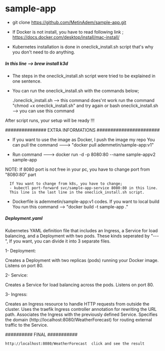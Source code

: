 # sample-app

- git clone https://github.com/MetinAdem/sample-app.git

- If Docker is not install, you have to read following link ;
    https://docs.docker.com/desktop/install/mac-install/

- Kubernetes installation is done in oneclick_install.sh script that's why you don't need to do anything.
##### In this line --> brew install k3d ####

- The steps in the oneclick_install.sh script were tried to be explained in one sentence.

- You can run the oneclick_install.sh with the commands below;

    ./oneclick_install.sh --> this command does'nt work run the command "chmod +x oneclick_install.sh" and try again or
    bash oneclick_install.sh --> you can use this command 


After script runs, your setup will be ready !!!


############### EXTRA INFORMATIONS #######################

- If you want to use the image as Docker, I push the image my repo
    You can pull the command ---> "docker pull ademmetin/sample-app:v1" 

- Run command ---> docker run -d -p 8080:80 --name sample-appv2 sample-app  

NOTE: If 8080 port is not free in your pc, you have to change port from "8080:80" part

      If You want to change from k8s, you have to change;
      - kubectl port-forward svc/sample-app-service 8080:80 in this line.
      This line is the last line in the oneclick_install.sh script.

- Dockerfile is ademmetin/sample-app:v1 codes. If you want to local build
You run this command --> "docker build -t sample-app ."   

##### Deployment.yaml #####

Kubernetes YAML definition file that includes an Ingress, a Service for load balancing, and a Deployment with two pods.
These kinds seperated by "---", If you want, you can divide it into 3 separate files. 

1- Deployment:

Creates a Deployment with two replicas (pods) running your Docker image.
Listens on port 80.

2- Service:

Creates a Service for load balancing across the pods.
Listens on port 80.

3- Ingress:

Creates an Ingress resource to handle HTTP requests from outside the cluster.
Uses the traefik Ingress controller annotation for rewriting the URL path.
Associates the Ingress with the previously defined Service.
Specifies the domain (http://localhost:8080/WeatherForecast) for routing external traffic to the Service.


########## FINAL ###########

    http://localhost:8080/WeatherForecast  click and see the result